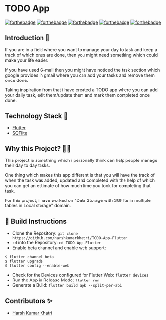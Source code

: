 # TODO App

[![forthebadge](https://forthebadge.com/images/badges/built-by-developers.svg)](https://forthebadge.com)
[![forthebadge](https://forthebadge.com/images/badges/built-with-love.svg)](https://forthebadge.com)
[![forthebadge](https://forthebadge.com/images/badges/made-with-reason.svg)](https://forthebadge.com)
[![forthebadge](https://forthebadge.com/images/badges/open-source.svg)](https://forthebadge.com)
[![forthebadge](https://forthebadge.com/images/badges/you-didnt-ask-for-this.svg)](https://forthebadge.com)


## Introduction 📌

If you are in a field where you want to manage your day to task and keep a track of which ones are done, then you might need something which could make your life easier.

If you have used G-mail then you might have noticed the task section which google provides in gmail where you can add your tasks and remove them once done.

Taking inspiration from that i have created a TODO app where you can add your daily task, edit them/update them and mark them completed once done.

## Technology Stack 🏁

- [Flutter](https://flutter.dev/)
- [SQFlite](https://pub.dev/packages/sqflite)

## Why this Project? 🏃‍♂️

This project is something which i personally think can help people manage their day to day tasks.

One thing which makes this app different is that you will have the track of when the task was added, updated and completed with the help of which you can get an estimate of how much time you took for completing that task.

For this project, i have worked on "Data Storage with SQFlite in multiple tables in Local storage" domain. 

## 👀 Build Instructions 

- Clone the Repository: `git clone https://github.com/harshkumarkhatri/TODO-App-Flutter`
- `cd` into the Repository: `cd TODO-App-Flutter`
- Enable beta channel and enable web support:
```
$ flutter channel beta
$ flutter upgrade
$ flutter config --enable-web
```
- Check for the Devices configured for Flutter Web: `flutter devices`
- Run the App in Release Mode: `flutter run`
- Generate a Build: `flutter build apk --split-per-abi`


## Contributors ✨

- [Harsh Kumar Khatri](https://github.com/harshkumarkhatri)